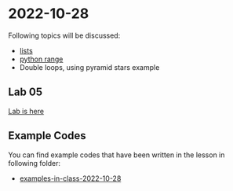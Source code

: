 # 2022-10-28

Following topics will be discussed: 


- [lists](course-content/python-list.md)
- [python range](course-content/python-range.md)
- Double loops, using pyramid stars example

## Lab 05

[Lab is here](Labs/Lab-2022-10-28.md)

## Example Codes


You can find example codes that have been written in the lesson in following folder:
 - [examples-in-class-2022-10-28](examples-in-class-2022-10-28)

